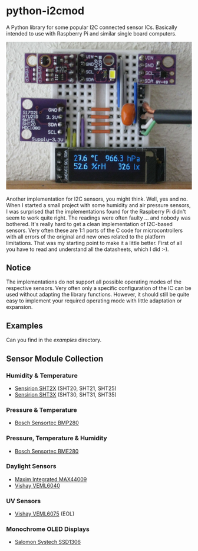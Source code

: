# python-i2cmod
A Python library for some popular I2C connected sensor ICs.
Basically intended to use with Raspberry Pi and similar single board computers.

![I2C Sensor Modules][sensor_modules.jpg]

Another implementation for I2C sensors, you might think.
Well, yes and no. When I started a small project with some
humidity and air pressure sensors, I was surprised that the
implementations found for the Raspberry Pi didn't seem to work
quite right. The readings were often faulty ... and nobody was bothered.
It's really hard to get a clean implementation of I2C-based sensors.
Very often these are 1:1 ports of the C code for microcontrollers with
all errors of the original and new ones related to the platform limitations.
That was my starting point to make it a little better. First of all you have
 to read and understand all the datasheets, which I did :-).

## Notice
The implementations do not support all possible operating modes of the
respective sensors. Very often only a specific configuration of the IC
can be used without adapting the library functions. However, it should
still be quite easy to implement your required operating mode with little
adaptation or expansion.

## Examples
Can you find in the _examples_ directory.

## Sensor Module Collection
### Humidity & Temperature
- [Sensirion SHT2X](<https://www.sensirion.com/en/environmental-sensors/humidity-sensors/humidity-temperature-sensor-sht2x-digital-i2c-accurate/>) (SHT20, SHT21, SHT25)
- [Sensirion SHT3X](<https://www.sensirion.com/en/environmental-sensors/humidity-sensors/humidity-temperature-sensor-sht3x-digital-i2c-accurate/>) (SHT30, SHT31, SHT35)

### Pressure & Temperature
- [Bosch Sensortec BMP280](https://www.bosch-sensortec.com/bst/products/all_products/bmp280)

### Pressure, Temperature & Humidity
- [Bosch Sensortec BME280](https://www.bosch-sensortec.com/bst/products/all_products/bme280)

### Daylight Sensors
- [Maxim Integrated MAX44009](https://www.maximintegrated.com/en/products/interface/sensor-interface/MAX44009.html)
- [Vishay VEML6040](https://www.vishay.com/product?docid=84276)

### UV Sensors
- [Vishay VEML6075](http://www.vishay.com/docs/84304/veml6075.pdf) (EOL)

### Monochrome OLED Displays
- [Salomon Systech SSD1306](http://www.solomon-systech.com/en/product/display-ic/oled-driver-controller/ssd1306/)


[sensor_modules.jpg]: https://github.com/kungpfui/python-i2cmod/blob/master/docs/sensor_modules.jpg "I2C Sensor Modules"
